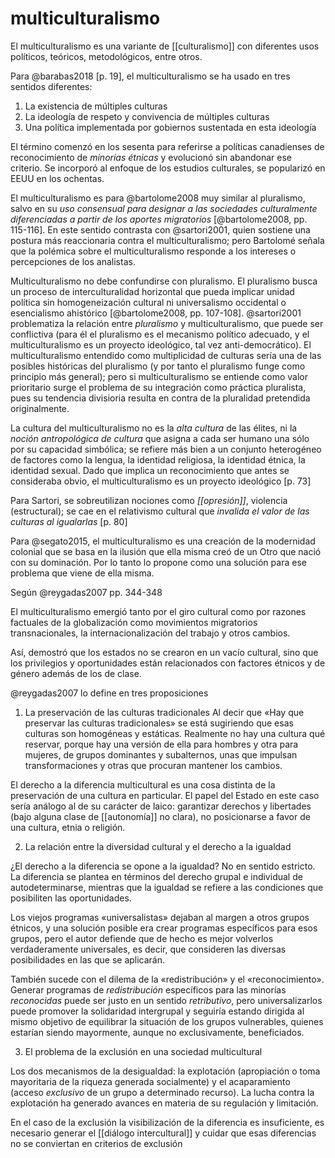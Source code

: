 # multiculturalismo
El multiculturalismo es una variante de [[culturalismo]] con diferentes usos políticos, teóricos, metodológicos, entre otros.

Para @barabas2018 [p. 19], el multiculturalismo se ha usado en tres sentidos diferentes:

1. La existencia de múltiples culturas
2. La ideología de respeto y convivencia de múltiples culturas
3. Una política implementada por gobiernos sustentada en esta ideología

El término comenzó en los sesenta para referirse a políticas canadienses de reconocimiento de *minorías étnicas*  y evolucionó sin abandonar ese criterio. Se incorporó al enfoque de los estudios culturales, se popularizó en EEUU en los ochentas.

El multiculturalismo es para @bartolome2008 muy similar al pluralismo, salvo en su *uso consensual para designar a las sociedades culturalmente diferenciadas a partir de los aportes migratorios* [@bartolome2008, pp. 115-116]. En este sentido contrasta con @sartori2001, quien sostiene una postura más reaccionaria contra el multiculturalismo; pero Bartolomé señala que la polémica sobre el multiculturalismo responde a los intereses o percepciones de los analistas.

Multiculturalismo no debe confundirse con pluralismo. El pluralismo busca un proceso de interculturalidad horizontal que pueda implicar unidad política sin homogeneización cultural ni universalismo occidental o esencialismo ahistórico [@bartolome2008, pp. 107-108]. @sartori2001 problematiza la relación entre *pluralismo* y multiculturalismo, que puede ser conflictiva (para él el pluralismo es el mecanismo político adecuado, y el multiculturalismo es un proyecto ideológico, tal vez anti-democrático). El multiculturalismo entendido como multiplicidad de culturas sería una de las posibles históricas del pluralismo (y por tanto el pluralismo funge como principio más general); pero si multiculturalismo se entiende como valor prioritario surge el problema de su integración como práctica pluralista, pues su tendencia divisioria resulta en contra de la pluralidad pretendida originalmente.

La cultura del multiculturalismo no es la *alta cultura* de las élites, ni la *noción antropológica de cultura* que asigna a cada ser humano una sólo por su capacidad simbólica; se refiere más bien a un conjunto heterogéneo de factores como la lengua, la identidad religiosa, la identidad étnica, la identidad sexual. Dado que implica un reconocimiento que antes se consideraba obvio, el multiculturalismo es un proyecto ideológico [p. 73]

Para Sartori, se sobreutilizan nociones como *[[opresión]]*, violencia (estructural); se cae en el relativismo cultural que *invalida el valor de las culturas al igualarlas* [p. 80]

Para @segato2015, el multiculturalismo es una creación de la modernidad colonial que se basa en la ilusión que ella misma creó de un Otro que nació con su dominación. Por lo tanto lo propone como una solución para ese problema que viene de ella misma.

Según @reygadas2007 pp. 344-348

El multiculturalismo emergió tanto por el giro cultural como por razones factuales de la globalización como movimientos migratorios transnacionales, la internacionalización del trabajo y otros cambios.

Así, demostró que los estados no se crearon en un vacío cultural, sino que los privilegios y oportunidades están relacionados con factores étnicos y de género además de los de clase.

@reygadas2007 lo define en tres proposiciones

1. La preservación de las culturas tradicionales
Al decir que «Hay que preservar las culturas tradicionales» se está sugiriendo que esas culturas son homogéneas y estáticas. Realmente no hay una cultura qué reservar, porque hay una versión de ella para hombres y otra para mujeres, de grupos dominantes y subalternos, unas que impulsan transformaciones y otras que procuran mantener los cambios.

El derecho a la diferencia multicultural es una cosa distinta de la preservación de una cultura en particular. El papel del Estado en este caso sería análogo al de su carácter de laico: garantizar derechos y libertades (bajo alguna clase de [[autonomía]] no clara), no posicionarse a favor de una cultura, etnia o religión. 

2. La relación entre la diversidad cultural y el derecho a la igualdad

¿El derecho a la diferencia se opone a la igualdad? No en sentido estricto. La diferencia se plantea en términos del derecho grupal e individual de autodeterminarse, mientras que la igualdad se refiere a las condiciones que posibiliten las oportunidades.

Los viejos programas «universalistas» dejaban al margen a otros grupos étnicos, y una solución posible era crear programas específicos para esos grupos, pero el autor defiende que de hecho es mejor volverlos verdaderamente universales, es decir, que consideren las diversas posibilidades en las que se aplicarán.

También sucede con el dilema de la «redistribución» y el «reconocimiento». Generar programas de *redistribución* específicos para las minorías *reconocidas* puede ser justo en un sentido *retributivo*, pero universalizarlos puede promover la solidaridad intergrupal y seguiría estando dirigida al mismo objetivo de equilibrar la situación de los grupos vulnerables, quienes estarían siendo mayormente, aunque no exclusivamente, beneficiados.

3. El problema de la exclusión en una sociedad multicultural

Los dos mecanismos de la desigualdad: la explotación (apropiación o toma mayoritaria de la riqueza generada socialmente) y el acaparamiento (acceso *exclusivo* de un grupo a determinado recurso). La lucha contra la explotación ha generado avances en materia de su regulación y limitación.

En el caso de la exclusión la visibilización de la diferencia es insuficiente, es necesario generar el [[diálogo intercultural]] y cuidar que esas diferencias no se conviertan en criterios de exclusión